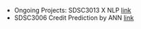 - Ongoing Projects: SDSC3013 X NLP [link](https://github.com/ronineume/X-NLP-Project/blob/main/)
- SDSC3006 Credit Prediction by ANN [link](https://github.com/ronineume/Credit_PredictionbyANN)
